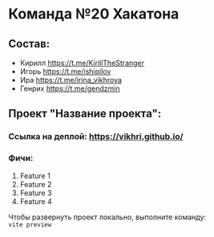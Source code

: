 # Команда №20 Хакатона

## Состав:

- Кирилл https://t.me/KirillTheStranger
- Игорь https://t.me/ishipilov
- Ира https://t.me/irina_vikhrova
- Генрих https://t.me/gendzmin

## Проект "Название проекта":
  ### Ссылка на деплой: https://vikhri.github.io/
  ### Фичи:
1. Feature 1
2. Feature 2
3. Feature 3
4. Feature 4

Чтобы развернуть проект локально, выполните команду:   
`vite preview`


